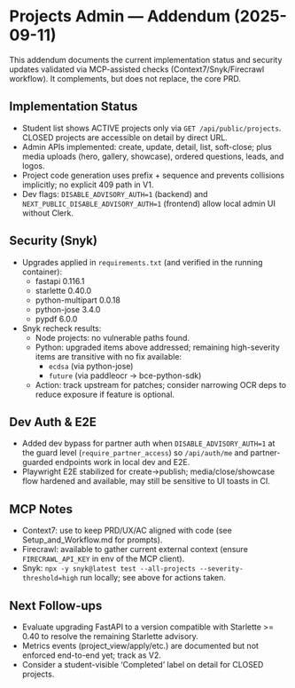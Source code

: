 # Projects Admin — Addendum (2025-09-11)

This addendum documents the current implementation status and security updates validated via MCP-assisted checks (Context7/Snyk/Firecrawl workflow). It complements, but does not replace, the core PRD.

## Implementation Status
- Student list shows ACTIVE projects only via `GET /api/public/projects`. CLOSED projects are accessible on detail by direct URL.
- Admin APIs implemented: create, update, detail, list, soft-close; plus media uploads (hero, gallery, showcase), ordered questions, leads, and logos.
- Project code generation uses prefix + sequence and prevents collisions implicitly; no explicit 409 path in V1.
- Dev flags: `DISABLE_ADVISORY_AUTH=1` (backend) and `NEXT_PUBLIC_DISABLE_ADVISORY_AUTH=1` (frontend) allow local admin UI without Clerk.

## Security (Snyk)
- Upgrades applied in `requirements.txt` (and verified in the running container):
  - fastapi 0.116.1
  - starlette 0.40.0
  - python-multipart 0.0.18
  - python-jose 3.4.0
  - pypdf 6.0.0
- Snyk recheck results:
  - Node projects: no vulnerable paths found.
  - Python: upgraded items above addressed; remaining high-severity items are transitive with no fix available:
    - `ecdsa` (via python-jose)
    - `future` (via paddleocr → bce-python-sdk)
  - Action: track upstream for patches; consider narrowing OCR deps to reduce exposure if feature is optional.

## Dev Auth & E2E
- Added dev bypass for partner auth when `DISABLE_ADVISORY_AUTH=1` at the guard level (`require_partner_access`) so `/api/auth/me` and partner-guarded endpoints work in local dev and E2E.
- Playwright E2E stabilized for create→publish; media/close/showcase flow hardened and available, may still be sensitive to UI toasts in CI.

## MCP Notes
- Context7: use to keep PRD/UX/AC aligned with code (see Setup_and_Workflow.md for prompts).
- Firecrawl: available to gather current external context (ensure `FIRECRAWL_API_KEY` in env of the MCP client).
- Snyk: `npx -y snyk@latest test --all-projects --severity-threshold=high` run locally; see above for actions taken.

## Next Follow-ups
- Evaluate upgrading FastAPI to a version compatible with Starlette >= 0.40 to resolve the remaining Starlette advisory.
- Metrics events (project_view/apply/etc.) are documented but not enforced end-to-end yet; track as V2.
- Consider a student-visible ‘Completed’ label on detail for CLOSED projects.
